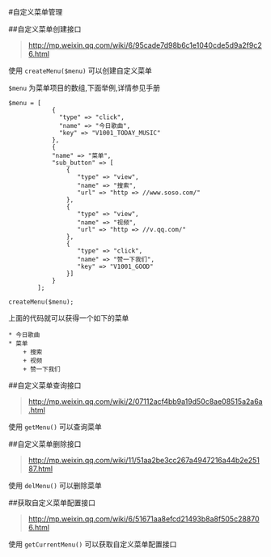 #自定义菜单管理

##自定义菜单创建接口

> http://mp.weixin.qq.com/wiki/6/95cade7d98b6c1e1040cde5d9a2f9c26.html

使用 ```createMenu($menu)``` 可以创建自定义菜单

```$menu``` 为菜单项目的数组,下面举例,详情参见手册

```
$menu = [
            {	
              "type" => "click",
              "name" => "今日歌曲",
              "key" => "V1001_TODAY_MUSIC"
            },
            {
            "name" => "菜单",
            "sub_button" => [
                {	
                   "type" => "view",
                   "name" => "搜索",
                   "url" => "http => //www.soso.com/"
                },
                {
                   "type" => "view",
                   "name" => "视频",
                   "url" => "http => //v.qq.com/"
                },
                {
                   "type" => "click",
                   "name" => "赞一下我们",
                   "key" => "V1001_GOOD"
                }]
            }
        ];

createMenu($menu);
```

上面的代码就可以获得一个如下的菜单

```
* 今日歌曲
* 菜单
    + 搜索
    + 视频
    + 赞一下我们
```

##自定义菜单查询接口

> http://mp.weixin.qq.com/wiki/2/07112acf4bb9a19d50c8ae08515a2a6a.html

使用 ```getMenu()``` 可以查询菜单


##自定义菜单删除接口

> http://mp.weixin.qq.com/wiki/11/51aa2be3cc267a4947216a44b2e25187.html

使用 ```delMenu()``` 可以删除菜单


##获取自定义菜单配置接口

> http://mp.weixin.qq.com/wiki/6/51671aa8efcd21493b8a8f505c288706.html

使用 ```getCurrentMenu()``` 可以获取自定义菜单配置接口